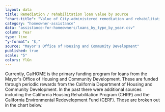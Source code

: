```yaml
---
layout: data
title: Remediation / rehabilitation loan value by source
"chart-title": "Value of City-administered remediation and rehabilitation loans by source by year, 2004-2014 Q2"
category: "homeowner-assistance"
data: "assistance-for-homeowners/loans_by_type_by_year.csv"
column: Year
type: line
"y-format": "$,"
source: "Mayor's Office of Housing and Community Development"
published: true
scale: "5"
colors: YlGn
---
```


Currently, CalHOME is the primary funding program for loans from the Mayor's Office of Housing and Community Development. These are funded through periodic rewards from the California Department of Housing and Community Development. In the past there were additional sources including the California Housing Rehabilitation Program (CHRP) and the California Environmental Redevelopment Fund (CERF). Those are broken out in the chart below.